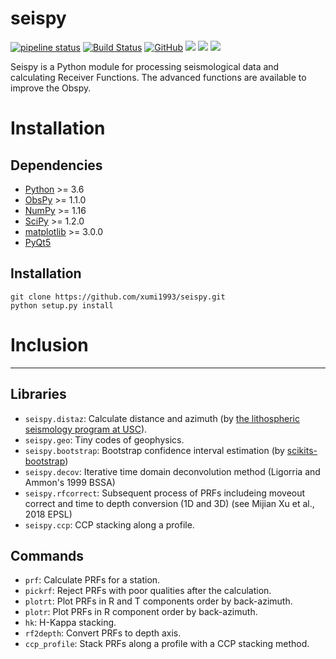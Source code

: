 # seispy

[![pipeline status](https://img.shields.io/travis/com/xumi1993/seispy)](https://travis-ci.com/xumi1993/seispy)
[![Build Status](https://img.shields.io/travis/com/xumi1993/seispy-doc.post?label=doc)](https://travis-ci.com/xumi1993/seispy-doc.post)
[![GitHub](https://img.shields.io/github/license/xumi1993/seispy)]()
[![](https://img.shields.io/github/last-commit/xumi1993/seispy)]()
[![](https://img.shields.io/github/commit-activity/m/xumi1993/seispy)]()
[![](https://img.shields.io/github/forks/xumi1993/seispy?style=social)]()

Seispy is a Python module for processing seismological data and calculating Receiver Functions. The advanced functions are available to improve the Obspy.


# Installation
## Dependencies
  * [Python]() >= 3.6
  * [ObsPy](http://docs.obspy.org) >= 1.1.0
  * [NumPy](http://www.numpy.org/) >= 1.16
  * [SciPy](http://www.scipy.org/) >= 1.2.0
  * [matplotlib](https://matplotlib.org/) >= 3.0.0
  * [PyQt5](https://www.riverbankcomputing.com/software/pyqt/)
  
## Installation
```
git clone https://github.com/xumi1993/seispy.git
python setup.py install
```

# Inclusion
--------------
## Libraries
  * `seispy.distaz`: Calculate distance and azimuth (by [the lithospheric seismology program at USC](http://www.seis.sc.edu/software/distaz/)).<br />
  * `seispy.geo`: Tiny codes of geophysics.
  * `seispy.bootstrap`: Bootstrap confidence interval estimation (by [scikits-bootstrap](https://github.com/cgevans/scikits-bootstrap))
  * `seispy.decov`: Iterative time domain deconvolution method (Ligorria and Ammon's 1999 BSSA)
  * `seispy.rfcorrect`: Subsequent process of PRFs includeing moveout correct and time to depth conversion (1D and 3D) (see Mijian Xu et al., 2018 EPSL)
  * `seispy.ccp`: CCP stacking along a profile.


## Commands
 * `prf`: Calculate PRFs for a station.
 * `pickrf`: Reject PRFs with poor qualities after the calculation.
 * `plotrt`: Plot PRFs in R and T components order by back-azimuth.
 * `plotr`: Plot PRFs in R component order by back-azimuth.
 * `hk`: H-Kappa stacking.
 * `rf2depth`: Convert PRFs to depth axis.
 * `ccp_profile`: Stack PRFs along a profile with a CCP stacking method.

